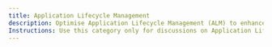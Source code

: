 ```yaml
---
title: Application Lifecycle Management
description: Optimise Application Lifecycle Management (ALM) to enhance software development, delivery, and maintenance.
Instructions: Use this category only for discussions on Application Lifecycle Management (ALM), including end-to-end software development processes, version control, release management, governance, and integrating Agile and DevOps practices into ALM. Topics should focus on tools, methodologies, and best practices for managing software products from inception to retirement.
---
```

